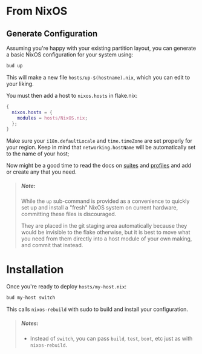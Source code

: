 # From NixOS

## Generate Configuration
Assuming you're happy with your existing partition layout, you can generate a
basic NixOS configuration for your system using:
```sh
bud up
```

This will make a new file `hosts/up-$(hostname).nix`, which you can edit to
your liking.

You must then add a host to `nixos.hosts` in flake.nix:
```nix
{
  nixos.hosts = {
    modules = hosts/NixOS.nix;
  };
}
```

Make sure your `i18n.defaultLocale` and `time.timeZone` are set properly for
your region. Keep in mind that `networking.hostName` will be automatically
set to the name of your host;

Now might be a good time to read the docs on [suites](../concepts/suites.md) and
[profiles](../concepts/profiles.md) and add or create any that you need.

> ##### _Note:_
> While the `up` sub-command is provided as a convenience to quickly set up and
> install a "fresh" NixOS system on current hardware, committing these files is
> discouraged.
>
> They are placed in the git staging area automatically because they would be
> invisible to the flake otherwise, but it is best to move what you need from
> them directly into a host module of your own making, and commit that instead.
# Installation

Once you're ready to deploy `hosts/my-host.nix`:
```sh
bud my-host switch
```


This calls `nixos-rebuild` with sudo to build and install your configuration.

> ##### _Notes:_
> - Instead of `switch`, you can pass `build`, `test`, `boot`, etc just as with
>   `nixos-rebuild`.


